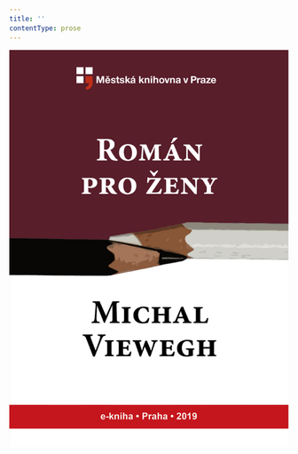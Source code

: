 ```yaml
---
title: ''
contentType: prose
---
```


<section>

![obalka_roman_pro_zeny.jpg](./resources/obalka_roman_pro_zeny_fmt.png)

</section>
